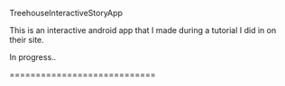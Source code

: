 TreehouseInteractiveStoryApp

This is an interactive android app that I made during a tutorial I did in on their site.


In progress..


============================
